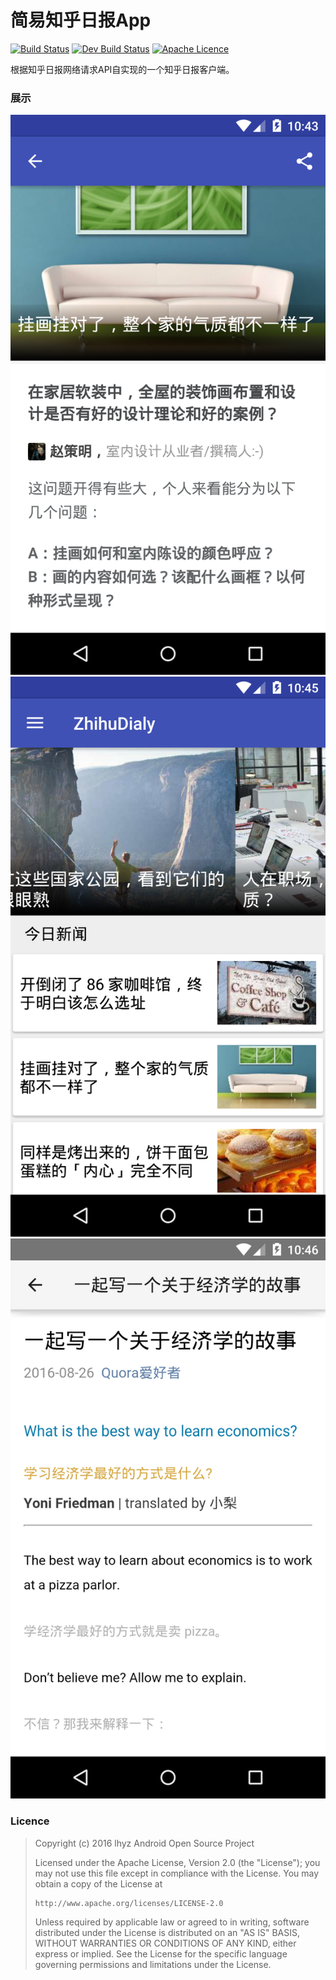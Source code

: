# 简易知乎日报App
[![Build Status](https://travis-ci.org/wylhyz/ZhihuDialyPrue.svg?branch=master)](https://travis-ci.org/wylhyz/ZhihuDialyPrue)
[![Dev Build Status](https://gitlab.com/wylhyz/ZhihuDialyPrue/badges/develope/build.svg)](https://gitlab.com/wylhyz/ZhihuDialyPrue)
[![Apache Licence](https://img.shields.io/hexpm/l/plug.svg?maxAge=2592000)](http://www.apache.org/licenses/LICENSE-2.0.html)

根据知乎日报网络请求API自实现的一个知乎日报客户端。

### 展示
![](/art/device-2016-08-28-104356.png)
![](/art/device-2016-08-28-104526.png)
![](/art/device-2016-08-28-104605.png)



### Licence

> Copyright (c) 2016 lhyz Android Open Source Project
>
> Licensed under the Apache License, Version 2.0 (the "License");
> you may not use this file except in compliance with the License.
> You may obtain a copy of the License at
>
>     http://www.apache.org/licenses/LICENSE-2.0
>
> Unless required by applicable law or agreed to in writing, software
> distributed under the License is distributed on an "AS IS" BASIS,
> WITHOUT WARRANTIES OR CONDITIONS OF ANY KIND, either express or implied.
> See the License for the specific language governing permissions and
> limitations under the License.